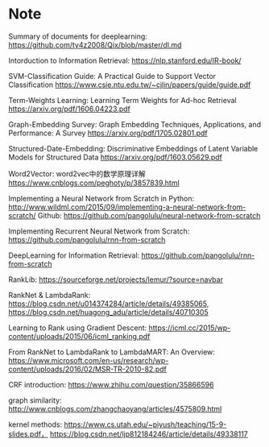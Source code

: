 # Note

Summary of documents for deeplearning: https://github.com/ty4z2008/Qix/blob/master/dl.md

Intorduction to Information Retrieval: https://nlp.stanford.edu/IR-book/

SVM-Classification Guide: A Practical Guide to Support Vector Classification
   https://www.csie.ntu.edu.tw/~cjlin/papers/guide/guide.pdf
   
Term-Weights Learning: Learning Term Weights for Ad-hoc Retrieval
   https://arxiv.org/pdf/1606.04223.pdf
  
Graph-Embedding Survey: Graph Embedding Techniques, Applications, and Performance: A Survey
   https://arxiv.org/pdf/1705.02801.pdf

Structured-Date-Embedding: Discriminative Embeddings of Latent Variable Models for Structured Data
   https://arxiv.org/pdf/1603.05629.pdf
   
Word2Vector: word2vec中的数学原理详解 https://www.cnblogs.com/peghoty/p/3857839.html

Implementing a Neural Network from Scratch in Python: http://www.wildml.com/2015/09/implementing-a-neural-network-from-scratch/
   Github: https://github.com/pangolulu/neural-network-from-scratch

Implementing Recurrent Neural Network from Scratch: https://github.com/pangolulu/rnn-from-scratch

DeepLearning for Information Retrieval: https://github.com/pangolulu/rnn-from-scratch

RankLib: https://sourceforge.net/projects/lemur/?source=navbar

RankNet & LambdaRank: https://blog.csdn.net/u014374284/article/details/49385065, https://blog.csdn.net/huagong_adu/article/details/40710305

Learning to Rank using Gradient Descent: https://icml.cc/2015/wp-content/uploads/2015/06/icml_ranking.pdf

From RankNet to LambdaRank to LambdaMART: An Overview: https://www.microsoft.com/en-us/research/wp-content/uploads/2016/02/MSR-TR-2010-82.pdf

CRF introduction: https://www.zhihu.com/question/35866596

graph similarity: http://www.cnblogs.com/zhangchaoyang/articles/4575809.html

kernel methods: https://www.cs.utah.edu/~piyush/teaching/15-9-slides.pdf， https://blog.csdn.net/ljp812184246/article/details/49338117
